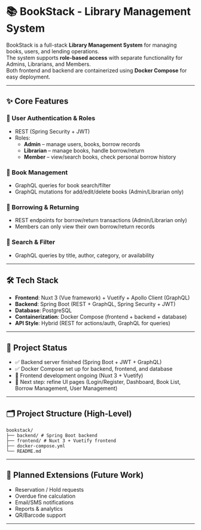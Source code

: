 # 📚 BookStack - Library Management System

BookStack is a full-stack **Library Management System** for managing books, users, and lending operations.  
The system supports **role-based access** with separate functionality for Admins, Librarians, and Members.  
Both frontend and backend are containerized using **Docker Compose** for easy deployment.

---

## ✨ Core Features

### 🔐 User Authentication & Roles
- REST (Spring Security + JWT)
- Roles:
  - **Admin** – manage users, books, borrow records
  - **Librarian** – manage books, handle borrow/return
  - **Member** – view/search books, check personal borrow history

### 📖 Book Management
- GraphQL queries for book search/filter
- GraphQL mutations for add/edit/delete books (Admin/Librarian only)

### 🔄 Borrowing & Returning
- REST endpoints for borrow/return transactions (Admin/Librarian only)
- Members can only view their own borrow/return records

### 🔎 Search & Filter
- GraphQL queries by title, author, category, or availability

---

## 🛠 Tech Stack

- **Frontend**: Nuxt 3 (Vue framework) + Vuetify + Apollo Client (GraphQL)
- **Backend**: Spring Boot (REST + GraphQL, Spring Security + JWT)
- **Database**: PostgreSQL
- **Containerization**: Docker Compose (frontend + backend + database)
- **API Style**: Hybrid (REST for actions/auth, GraphQL for queries)

---

## 🚀 Project Status
- ✅ Backend server finished (Spring Boot + JWT + GraphQL)  
- ✅ Docker Compose set up for backend, frontend, and database  
- 🚧 Frontend development ongoing (Nuxt 3 + Vuetify)  
- 📌 Next step: refine UI pages (Login/Register, Dashboard, Book List, Borrow Management, User Management)

---

## 🗂 Project Structure (High-Level)
```
bookstack/
├── backend/ # Spring Boot backend
├── frontend/ # Nuxt 3 + Vuetify frontend
├── docker-compose.yml
└── README.md
```

---

## 🚀 Planned Extensions (Future Work)
- Reservation / Hold requests  
- Overdue fine calculation  
- Email/SMS notifications  
- Reports & analytics  
- QR/Barcode support  

---